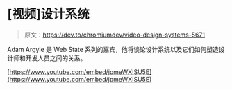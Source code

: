 # [视频]设计系统

> 原文：<https://dev.to/chromiumdev/video-design-systems-5671>

Adam Argyle 是 Web State 系列的嘉宾，他将谈论设计系统以及它们如何塑造设计师和开发人员之间的关系。

[https://www.youtube.com/embed/jpmeWXISU5E](https://www.youtube.com/embed/jpmeWXISU5E)